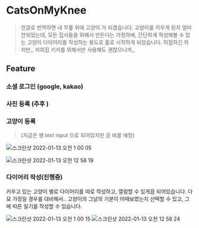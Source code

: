 # CatsOnMyKnee

> 한글로 번역하면 내 무릎 위에 고양이 가 되겠습니다.
> 고양이를 키우게 된지 얼마 안되었는데, 모든 집사들을 위해서 만든다는 가정하에, 간단하게 작성해볼 수 있는 고양이 다이어리를 작성하는 용도로 홀로 시작하게 되었습니다.
> 허접하긴 하지만,, 저희집 키키를 위해서만 사용해도 괜찮으니까,,



## Feature

### 소셜 로그인 (google, kakao)

### 사진 등록 (추후 )

### 고양이 등록

> (지금은 쌩 text input 으로 되어있지만 곧 바꿀 예정)

![스크린샷 2022-01-13 오전 1 00 05](https://user-images.githubusercontent.com/65433256/149178854-11ef7b13-b6d6-4a8f-b46f-e008472e2fa7.png)

![스크린샷 2022-01-13 오전 12 58 19](https://user-images.githubusercontent.com/65433256/149178887-531ad4d8-35c2-427a-9fe6-b9f36a9551fe.png)



### 다이어리 작성(진행중)

키우고 있는 고양이 별로 다이어리를 따로 작성하고, 열람할 수 있게끔 되어있습니다. 다묘 가정일 경우를 대비해서..
고양이의 그날의 기분이 어때보였는지 선택할 수 있고, 그에 따른 일기를 작성할 수 있습니다.

![스크린샷 2022-01-13 오전 1 00 15](https://user-images.githubusercontent.com/65433256/149178940-edb0996d-312e-4148-9c70-1b0d2f303ba6.png)
![스크린샷 2022-01-13 오전 12 58 24](https://user-images.githubusercontent.com/65433256/149178957-a52b88d7-c68b-439f-9c52-6cff74551a2a.png)


